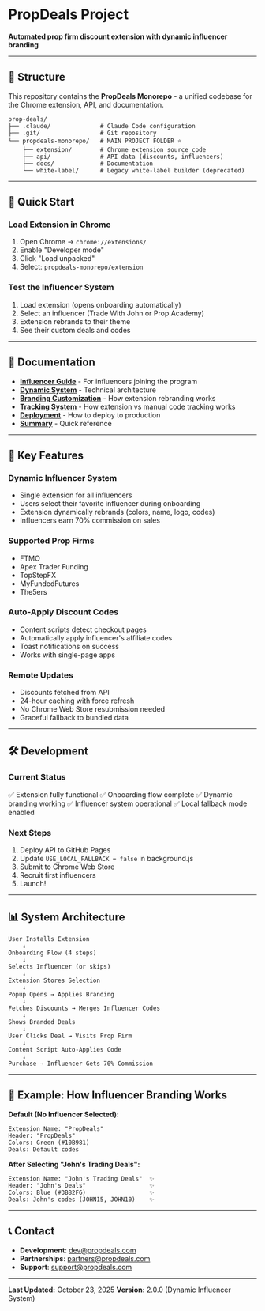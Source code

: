 # PropDeals Project

**Automated prop firm discount extension with dynamic influencer branding**

---

## 📁 Structure

This repository contains the **PropDeals Monorepo** - a unified codebase for the Chrome extension, API, and documentation.

```
prop-deals/
├── .claude/              # Claude Code configuration
├── .git/                 # Git repository
└── propdeals-monorepo/   # MAIN PROJECT FOLDER ⭐
    ├── extension/        # Chrome extension source code
    ├── api/              # API data (discounts, influencers)
    ├── docs/             # Documentation
    └── white-label/      # Legacy white-label builder (deprecated)
```

---

## 🚀 Quick Start

### Load Extension in Chrome

1. Open Chrome → `chrome://extensions/`
2. Enable "Developer mode"
3. Click "Load unpacked"
4. Select: `propdeals-monorepo/extension`

### Test the Influencer System

1. Load extension (opens onboarding automatically)
2. Select an influencer (Trade With John or Prop Academy)
3. Extension rebrands to their theme
4. See their custom deals and codes

---

## 📖 Documentation

- **[Influencer Guide](propdeals-monorepo/docs/INFLUENCER_GUIDE.md)** - For influencers joining the program
- **[Dynamic System](propdeals-monorepo/docs/DYNAMIC_INFLUENCER_SYSTEM.md)** - Technical architecture
- **[Branding Customization](propdeals-monorepo/docs/BRANDING_CUSTOMIZATION.md)** - How extension rebranding works
- **[Tracking System](propdeals-monorepo/docs/TRACKING_SYSTEM.md)** - How extension vs manual code tracking works
- **[Deployment](propdeals-monorepo/DEPLOY.md)** - How to deploy to production
- **[Summary](propdeals-monorepo/INFLUENCER_SYSTEM_SUMMARY.md)** - Quick reference

---

## 🎯 Key Features

### Dynamic Influencer System
- Single extension for all influencers
- Users select their favorite influencer during onboarding
- Extension dynamically rebrands (colors, name, logo, codes)
- Influencers earn 70% commission on sales

### Supported Prop Firms
- FTMO
- Apex Trader Funding
- TopStepFX
- MyFundedFutures
- The5ers

### Auto-Apply Discount Codes
- Content scripts detect checkout pages
- Automatically apply influencer's affiliate codes
- Toast notifications on success
- Works with single-page apps

### Remote Updates
- Discounts fetched from API
- 24-hour caching with force refresh
- No Chrome Web Store resubmission needed
- Graceful fallback to bundled data

---

## 🛠️ Development

### Current Status
✅ Extension fully functional
✅ Onboarding flow complete
✅ Dynamic branding working
✅ Influencer system operational
✅ Local fallback mode enabled

### Next Steps
1. Deploy API to GitHub Pages
2. Update `USE_LOCAL_FALLBACK = false` in background.js
3. Submit to Chrome Web Store
4. Recruit first influencers
5. Launch!

---

## 📊 System Architecture

```
User Installs Extension
    ↓
Onboarding Flow (4 steps)
    ↓
Selects Influencer (or skips)
    ↓
Extension Stores Selection
    ↓
Popup Opens → Applies Branding
    ↓
Fetches Discounts → Merges Influencer Codes
    ↓
Shows Branded Deals
    ↓
User Clicks Deal → Visits Prop Firm
    ↓
Content Script Auto-Applies Code
    ↓
Purchase → Influencer Gets 70% Commission
```

---

## 🎨 Example: How Influencer Branding Works

**Default (No Influencer Selected):**
```
Extension Name: "PropDeals"
Header: "PropDeals"
Colors: Green (#10B981)
Deals: Default codes
```

**After Selecting "John's Trading Deals":**
```
Extension Name: "John's Trading Deals"  ✨
Header: "John's Deals"                  ✨
Colors: Blue (#3B82F6)                  ✨
Deals: John's codes (JOHN15, JOHN10)    ✨
```

---

## 📞 Contact

- **Development**: dev@propdeals.com
- **Partnerships**: partners@propdeals.com
- **Support**: support@propdeals.com

---

**Last Updated:** October 23, 2025
**Version:** 2.0.0 (Dynamic Influencer System)
